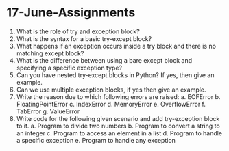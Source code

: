 # 17-June-Assignments
1. What is the role of try and exception block?
2. What is the syntax for a basic try-except block?
3. What happens if an exception occurs inside a try block and there is no matching
except block?
4. What is the difference between using a bare except block and specifying a specific
exception type?
5. Can you have nested try-except blocks in Python? If yes, then give an example.
6. Can we use multiple exception blocks, if yes then give an example.
7. Write the reason due to which following errors are raised:
<n>a. EOFError
b. FloatingPointError
c. IndexError
d. MemoryError
e. OverflowError
f. TabError
g. ValueError
8. Write code for the following given scenario and add try-exception block to it.
a. Program to divide two numbers
b. Program to convert a string to an integer
c. Program to access an element in a list
d. Program to handle a specific exception
e. Program to handle any exception
